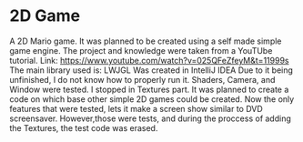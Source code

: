 # 2D Game
A 2D Mario game. It was planned to be created using a self made simple game engine.
The project and knowledge were taken from a YouTUbe tutorial. Link: https://www.youtube.com/watch?v=025QFeZfeyM&t=11999s
The main library used is: LWJGL
Was created in IntelliJ IDEA
Due to it being unfinished, I do not know how to properly run it.
Shaders, Camera, and Window were tested.
I stopped in Textures part.
It was planned to create a code on which base other simple 2D games could be created.
Now the only features that were tested, lets it make a screen show similar to DVD screensaver.
However,those were tests, and during the proccess of adding the Textures, the test code was erased.
